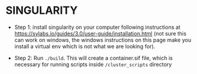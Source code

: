 # SINGULARITY

 - Step 1: install singularity on your computer following instructions at https://sylabs.io/guides/3.0/user-guide/installation.html
   (not sure this can work on windows, the windows instructions on this page make you install a virtual env which is not what we are looking for).
   
 - Step 2: Run `./build`. This will create a container.sif file, which is necessary for running scripts inside `/cluster_scripts` directory
